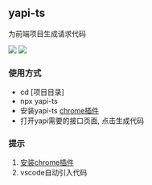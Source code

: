 ## yapi-ts
为前端项目生成请求代码

![](https://image-c.weimobwmc.com/static-resource/a16183fedb0a4678bd0362b116d898fc.gif)
![](https://image-c.weimobwmc.com/static-resource/474a20c0027c4c3d85187488ca054c48.jpg)

### 使用方式
* cd [项目目录]
* npx yapi-ts
* 安装yapi-ts [chrome插件](https://c.weimobwmc.com/static-resource/dcd672cadfd94f319759433f14574109.zip)
* 打开yapi需要的接口页面, 点击生成代码

### 提示
1. [安装chrome插件]()
2. vscode自动引入代码